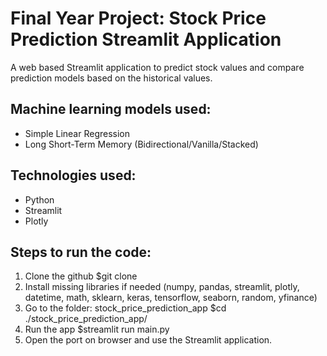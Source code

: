# Final Year Project: Stock Price Prediction Streamlit Application

A web based Streamlit application to predict stock values and compare prediction models based on the historical values.

## Machine learning models used:
- Simple Linear Regression
- Long Short-Term Memory (Bidirectional/Vanilla/Stacked)

## Technologies used:
- Python
- Streamlit
- Plotly

## Steps to run the code:
1. Clone the github
 $git clone 
2. Install missing libraries if needed (numpy, pandas, streamlit, plotly, datetime, math, sklearn, keras, tensorflow, seaborn, random, yfinance)
3. Go to the folder: stock_price_prediction_app
 $cd ./stock_price_prediction_app/
4. Run the app
 $streamlit run main.py
5. Open the port on browser and use the Streamlit application.
